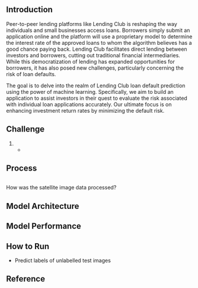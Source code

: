 ## Introduction

Peer-to-peer lending platforms like Lending Club is reshaping the way individuals and small businesses access loans. Borrowers simply submit an application online and the platform will use a proprietary model to determine the interest rate of the approved loans to whom the algorithm believes has a good chance paying back. Lending Club facilitates direct lending between investors and borrowers, cutting out traditional financial intermediaries. While this democratization of lending has expanded opportunities for borrowers, it has also posed new challenges, particularly concerning the risk of loan defaults. 

The goal is to delve into the realm of Lending Club loan default prediction using the power of machine learning. Specifically, we aim to build an application to assist investors in their quest to evaluate the risk associated with individual loan applications accurately.  Our ultimate focus is on enhancing investment return rates by minimizing the default risk. 



## Challenge

1. - 







## Process 

```shell

```

How was the satellite image data processed?




## Model Architecture



## Model Performance





## How to Run

- Predict labels of unlabelled test images




## Reference

